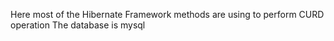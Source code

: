 Here most of the Hibernate Framework methods are using to perform CURD operation
The database is mysql
